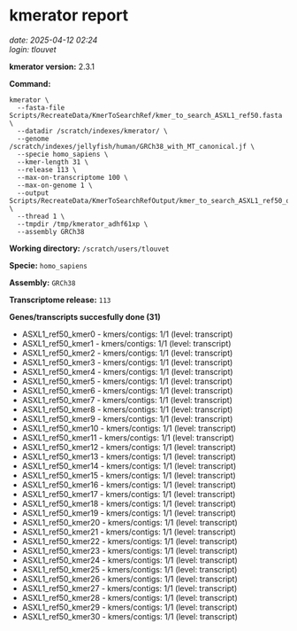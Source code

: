 # kmerator report
*date: 2025-04-12 02:24*  
*login: tlouvet*

**kmerator version:** 2.3.1

**Command:**

```
kmerator \
  --fasta-file Scripts/RecreateData/KmerToSearchRef/kmer_to_search_ASXL1_ref50.fasta \
  --datadir /scratch/indexes/kmerator/ \
  --genome /scratch/indexes/jellyfish/human/GRCh38_with_MT_canonical.jf \
  --specie homo_sapiens \
  --kmer-length 31 \
  --release 113 \
  --max-on-transcriptome 100 \
  --max-on-genome 1 \
  --output Scripts/RecreateData/KmerToSearchRefOutput/kmer_to_search_ASXL1_ref50_output \
  --thread 1 \
  --tmpdir /tmp/kmerator_adhf61xp \
  --assembly GRCh38
```

**Working directory:** `/scratch/users/tlouvet`

**Specie:** `homo_sapiens`

**Assembly:** `GRCh38`

**Transcriptome release:** `113`

**Genes/transcripts succesfully done (31)**

- ASXL1_ref50_kmer0 - kmers/contigs: 1/1 (level: transcript)
- ASXL1_ref50_kmer1 - kmers/contigs: 1/1 (level: transcript)
- ASXL1_ref50_kmer2 - kmers/contigs: 1/1 (level: transcript)
- ASXL1_ref50_kmer3 - kmers/contigs: 1/1 (level: transcript)
- ASXL1_ref50_kmer4 - kmers/contigs: 1/1 (level: transcript)
- ASXL1_ref50_kmer5 - kmers/contigs: 1/1 (level: transcript)
- ASXL1_ref50_kmer6 - kmers/contigs: 1/1 (level: transcript)
- ASXL1_ref50_kmer7 - kmers/contigs: 1/1 (level: transcript)
- ASXL1_ref50_kmer8 - kmers/contigs: 1/1 (level: transcript)
- ASXL1_ref50_kmer9 - kmers/contigs: 1/1 (level: transcript)
- ASXL1_ref50_kmer10 - kmers/contigs: 1/1 (level: transcript)
- ASXL1_ref50_kmer11 - kmers/contigs: 1/1 (level: transcript)
- ASXL1_ref50_kmer12 - kmers/contigs: 1/1 (level: transcript)
- ASXL1_ref50_kmer13 - kmers/contigs: 1/1 (level: transcript)
- ASXL1_ref50_kmer14 - kmers/contigs: 1/1 (level: transcript)
- ASXL1_ref50_kmer15 - kmers/contigs: 1/1 (level: transcript)
- ASXL1_ref50_kmer16 - kmers/contigs: 1/1 (level: transcript)
- ASXL1_ref50_kmer17 - kmers/contigs: 1/1 (level: transcript)
- ASXL1_ref50_kmer18 - kmers/contigs: 1/1 (level: transcript)
- ASXL1_ref50_kmer19 - kmers/contigs: 1/1 (level: transcript)
- ASXL1_ref50_kmer20 - kmers/contigs: 1/1 (level: transcript)
- ASXL1_ref50_kmer21 - kmers/contigs: 1/1 (level: transcript)
- ASXL1_ref50_kmer22 - kmers/contigs: 1/1 (level: transcript)
- ASXL1_ref50_kmer23 - kmers/contigs: 1/1 (level: transcript)
- ASXL1_ref50_kmer24 - kmers/contigs: 1/1 (level: transcript)
- ASXL1_ref50_kmer25 - kmers/contigs: 1/1 (level: transcript)
- ASXL1_ref50_kmer26 - kmers/contigs: 1/1 (level: transcript)
- ASXL1_ref50_kmer27 - kmers/contigs: 1/1 (level: transcript)
- ASXL1_ref50_kmer28 - kmers/contigs: 1/1 (level: transcript)
- ASXL1_ref50_kmer29 - kmers/contigs: 1/1 (level: transcript)
- ASXL1_ref50_kmer30 - kmers/contigs: 1/1 (level: transcript)

